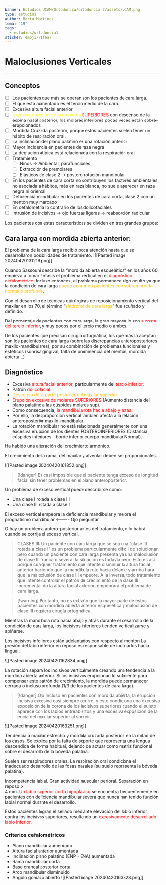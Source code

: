 ```yaml
---
banner: Estudios UCAM/Ortodoncia/ortodoncia 2/assets/UCAM.png
type: estudios
author: Berta Martínez
tema: "19"
tags:
  - estudios/ortodoncia1
sticker: emoji//1f6a7
---
```

# Maloclusiones Verticales
___
## Conceptos
- [ ] Los pacientes que más se operan son los pacientes de cara larga.
- [ ] El que está aumentado es el tercio medio de la cara.
- [ ] Excesiva altura facial anterior
- [ ] <span style="color:#ffff00">Excesiva erupción de los molares</span> <span style="color:#ff0000">SUPERIORES</span> con descenso de la espina nasal posterior, los molares inferiores pocas veces están sobre-erupcionados.
- [ ] Mordida Cruzada posterior, porque estos pacientes suelen tener un hábito de respiración oral.
- [ ] La inclinación del plano palatino es una rotación anterior
- [ ] Mayor incidencia en pacientes de raza negra
- [ ] La deglución atípica está relacionada con la respiración oral
- [ ] Tratamiento
	- [ ] Niños -> Ambiental, parafunciones
	- [ ] Extracción de premolares
	- [ ] Elásticos de clase 2 -> posterorrotación mandibular 
- [ ] En los pacientes de cara corta no contribuyen los factores ambientales, no asociada a hábitos, más en raza blanca, no suele aparecer en raza negra ni oriental
- [ ] Deficiencia mandibular en los pacientes de cara corta, clase 2 con un mentón muy marcado
- [ ] En cefalometría lo contrario de los dolicofaciales 
- [ ] Intrusión de incisivos -> ojo fuerzas ligeras -> reabsorción radicular 

Los pacientes con estas características se dividen en tres grandes grupos:
## Cara larga con mordida abierta anterior:
El problema de la cara larga recibió poca atención hasta que se desarrollaron posibilidades de tratamiento.
![[Pasted image 20240420131219.png]]

Cuando Sassouni describe la “mordida abierta esquelética” en los años 60, empieza a tomar énfasis el problema vertical en el <span style="color:#ff0000">diagnóstico cefalométrico</span>. Incluso entonces, el problema permanece algo oculto ya que la condición de cara larga <span style="color:#ffc000">puede ocurrir en pacientes con sobremordida normal o profunda</span>.

Con el desarrollo de técnicas quirúrgicas de reposicionamiento vertical del maxilar en los 70, el término “<span style="color:#ffc000">síndrome de cara larga</span>” fue acuñado y definido.

Del porcentaje de pacientes con cara larga, la gran mayoría lo son<span style="color:#ff0000"> a costa del tercio inferior</span>, y muy pocos por el tercio medio o ambos.

De los pacientes que precisan cirugía ortognática, los que más la aceptan son los pacientes de cara larga (sobre las discrepancias anteroposteriores maxilo-mandibulares), por su combinación de problemas funcionales y estéticos (sonrisa gingival, falta de prominencia del mentón, mordida abierta…)

## Diagnóstico
- Excesiva <span style="color:#ff0000">altura facial anterior</span>, particularmente del <span style="color:#ff0000">tercio inferior</span>.  
-  Patrón <span style="color:#ff0000">dolicofacial </span> 
-  <span style="color:#ffc000">Descenso de la parte posterior del maxilar superior. </span> 
-  <span style="color:#ff0000">Erupción excesiva de molares SUPERIORES </span>(Aumento distancia del plano palatino a las cúspides molares sup).  
-  Como consecuencia,<span style="color:#ff0000"> la mandíbula rota hacia abajo y atrás</span>.  
-  Por ello, la desproporción vertical también afecta a la relación anteroposterior maxilo-mandibular.  
-  La rotación mandibular no está relacionada generalmente con una excesiva erupción de los dientes  POSTEROINFERIORES (Distancia cúspides inferiores - borde inferior cuerpo mandibular Normal).

Ha habido una alteración del crecimiento armónico.

El crecimiento de la rama, del maxilar y alveolar deben ser proporcionales.

![[Pasted image 20240420161852.png]]

>[!danger] Es casi imposible que el paciente tenga exceso de longitud facial sin tener problemas en el plano anteroposterior.

Un problema de exceso vertical puede describirse como:
- Una clase I rotada a clase III
- Una clase III rotada a clase I

El exceso vertical empeora la deficiencia mandibular y mejora el prognatismo mandibular <---- Ojo preguntar

O hay un problema antero-posterior antes del tratamiento, o lo habrá cuando se corrija el exceso vertical.

> CLASES III: Un paciente con cara larga que se sea una “clase III rotada a clase I” es un problema particularmente difícil de solucionar, pero cuando un paciente con cara larga presenta ya una maloclusión de clase III franca o severa, la situación es todavía peor.
> Esto es así porque cualquier tratamiento que intente disminuir la altura facial anterior haciendo que la mandíbula rote hacia delante y arriba hará que la maloclusión de clase III empeore. 
> A la inversa, todo tratamiento que intente controlar el patrón de crecimiento de la clase III incrementando la altura facial anterior, empeorará el problema de cara larga.

>[!warning] Por tanto, no es extraño que la mayor parte de estos pacientes con mordida abierta anterior esquelética y maloclusión de clase III requiera cirugía ortognática.

Mientras la mandíbula rota hacia abajo y atrás durante el desarrollo de la condición de cara larga, los incisivos inferiores tienden verticalizarse y apiñarse.

Los incisivos inferiores están adelantados con respecto al mentón
La presión del labio inferior en reposo es responsable de inclinarlos hacia lingual.

![[Pasted image 20240420162834.png]]

La rotación separa los incisivos verticalmente creando una tendencia a la mordida abierta anterior. Si los incisivos erupcionan lo suficiente para compensar este patrón de crecimiento, la mordida puede permanecer cerrada o incluso profunda (1/3 de los pacientes de cara larga).

>[!danger] Ojo 
>Incluso en pacientes con mordida abierta, la erupción incisiva excesiva casi siempre ocurre, y esto condiciona una excesiva exposición de la corona de los incisivos superiores cuando el sujeto aparece con los labios entreabiertos y una excesiva exposición de la encía del maxilar superior al sonreír. 

![[Pasted image 20240420163251.png]]

Tendencia a maxilar estrecho y mordida cruzada posterior, en la mitad de los casos. Se explica por la falta de soporte que representa una lengua descendida de forma habitual, dejando de actuar como matriz  funcional sobre el desarrollo de la bóveda palatina.

Suelen ser respiradores orales. La respiración oral condiciona el inadecuado desarrollo de las fosas nasales (su suelo representa la bóveda palatina).

Incompetencia labial. Gran actividad muscular perioral. Separación en reposo >  
4 mm. <span style="color:#ff0000">Un labio superior corto hipoplásico</span> se encuentra frecuentemente en pacientes con deficiencia mandibular severa que nunca han tenido función labial normal durante el desarrollo.

Estos pacientes logran el sellado mediante elevación del labio inferior contra los incisivos superiores, resultando un <span style="color:#ff0000">excesivamente desarrollado labio inferior.</span>

### Criterios cefalométricos
- Plano mandibular aumentado
- Altura facial anterior aumentada
- Inclinación plano palatino (ENP - ENA) aumentada
- Rama mandibular corta
- Base craneal posterior corta
- Arco mandibular disminuido 
- Ángulo goniaco abierto
![[Pasted image 20240420163828.png]]

